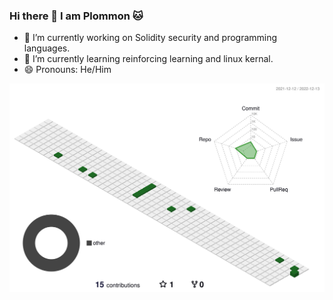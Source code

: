 ### Hi there 👋 I am Plommon 🐱


- 🔭 I’m currently working on Solidity security and programming languages.
- 🌱 I’m currently learning reinforcing learning and linux kernal.
- 😄 Pronouns: He/Him

![3D Commit](./profile-3d-contrib/profile-green-animate.svg)

